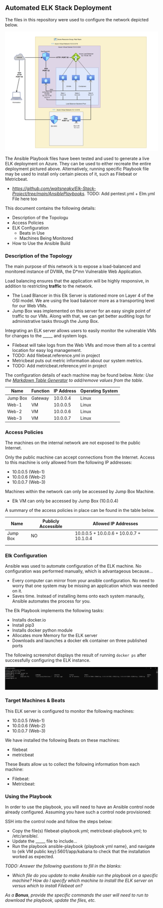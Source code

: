 ## Automated ELK Stack Deployment

The files in this repository were used to configure the network depicted below.

![](Images/RedTeamServerDiagram.PNG)

The Ansible Playbook files have been tested and used to generate a live ELK deployment on Azure. They can be used to either recreate the entire deployment pictured above. Alternatively, running specific Playbook file may be used to install only certain pieces of it, such as Filebeat or Metricbeat.

  - _https://github.com/waitsneaky/Elk-Stack-Project/tree/main/AnsiblePlaybooks._ TODO: Add pentest.yml + Elm.yml File here too

This document contains the following details:
- Description of the Topologu
- Access Policies
- ELK Configuration
  - Beats in Use
  - Machines Being Monitored
- How to Use the Ansible Build


### Description of the Topology

The main purpose of this network is to expose a load-balanced and monitored instance of DVWA, the D*mn Vulnerable Web Application.

Load balancing ensures that the application will be highly responsive, in addition to restricting __traffic__ to the network.
- The Load Blancer in this Elk Server is stationed more on Layer 4 of the OSI model. We are using the load balancer more as a transporting level for our Web VMs.
- Jump Box was implemented on this server for an easy single point of traffic to our VMs. Along with that, we can get better auditing logs for administrative tasks through the Jump Box. 

Integrating an ELK server allows users to easily monitor the vulnerable VMs for changes to the _____ and system logs.
- Filebeat will take logs from the Web VMs and move them all to a central location for easy log management.
- TODO: Add filebeat.reference.yml in project
- Metricbeat puts out metric information about our system metrics. 
- TODO: Add metricbeat.reference.yml in project

The configuration details of each machine may be found below.
_Note: Use the [Markdown Table Generator](http://www.tablesgenerator.com/markdown_tables) to add/remove values from the table_.

| Name     | Function | IP Address | Operating System |
|----------|----------|------------|------------------|
| Jump Box | Gateway  | 10.0.0.4   | Linux            |
| Web-1    | VM       | 10.0.0.5   | Linux            |
| Web-2    | VM       | 10.0.0.6   | Linux            |
| Web-3    | VM       | 10.0.0.7   | Linux            |

### Access Policies

The machines on the internal network are not exposed to the public Internet. 

Only the public machine can accept connections from the Internet. Access to this machine is only allowed from the following IP addresses:
- 10.0.0.5 (Web-1)
- 10.0.0.6 (Web-2)
- 10.0.0.7 (Web-3)

Machines within the network can only be accessed by Jump Box Machine.
- Elk VM can only be accessed by Jump Box (10.0.0.4)

A summary of the access policies in place can be found in the table below.

| Name     | Publicly Accessible | Allowed IP Addresses |
|----------|---------------------|----------------------|
| Jump Box | NO                  | 10.0.0.5 + 10.0.0.6 + 10.0.0.7 + 10.1.0.4    |
|          |                     |                      |
|          |                     |                      |

### Elk Configuration

Ansible was used to automate configuration of the ELK machine. No configuration was performed manually, which is advantageous because...
- Every computer can mirror from your ansible configuration. No need to worry that one system may be missing an application which was needed on it.
- Saves time. Instead of installing items onto each system manaully, Ansible automates the process for you.

The Elk Playbook implements the following tasks:
- Installs docker.io
- Install pip3
- Installs docker python module
- Allocates more Memory for the ELK server
- Downloads and launches a docker elk container on three published ports

The following screenshot displays the result of running `docker ps` after successfully configuring the ELK instance.

![](Images/docker_ps_output.PNG)

### Target Machines & Beats
This ELK server is configured to monitor the following machines:
- 10.0.0.5 (Web-1)
- 10.0.0.6 (Web-2)
- 10.0.0.7 (Web-3)

We have installed the following Beats on these machines:
- filebeat
- metricbeat

These Beats allow us to collect the following information from each machine:
- Filebeat:
- Metricbeat:

### Using the Playbook
In order to use the playbook, you will need to have an Ansible control node already configured. Assuming you have such a control node provisioned: 

SSH into the control node and follow the steps below:
- Copy the file(s) filebeat-playbook.yml; metricbeat-playbook.yml; to /etc/ansible/.
- Update the _____ file to include...
- Run the playbook ansible-playbook {playbook yml name}, and navigate to {elk VM public key}:5601/app/kabana to check that the installation worked as expected.

_TODO: Answer the following questions to fill in the blanks:_
- _Which file do you update to make Ansible run the playbook on a specific machine? How do I specify which machine to install the ELK server on versus which to install Filebeat on?_

_As a **Bonus**, provide the specific commands the user will need to run to download the playbook, update the files, etc._
